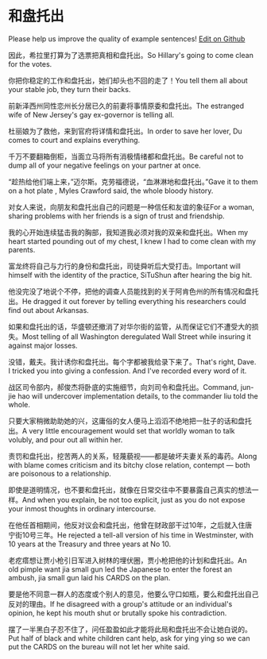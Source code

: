 # 和盘托出

Please help us improve the quality of example sentences! [Edit on Github](https://github.com/jiyushe/jiyu-example-sentence-source/blob/main/chinese/hepantuochu.md)

<p><span class="chinese">因此，希拉里打算为了选票把真相和盘托出。</span><span class="english">So Hillary's going to come clean for the votes.</span></p>

<p><span class="chinese">你把你稳定的工作和盘托出，她们却头也不回的走了！</span><span class="english">You tell them all about your stable job, they turn their backs.</span></p>

<p><span class="chinese">前新泽西州同性恋州长分居已久的前妻将事情原委和盘托出。</span><span class="english">The estranged wife of New Jersey's gay ex-governor is telling all.</span></p>

<p><span class="chinese">杜丽娘为了救他，来到官府将详情和盘托出。</span><span class="english">In order to save her lover, Du comes to court and explains everything.</span></p>

<p><span class="chinese">千万不要翻箱倒柜，当面立马将所有消极情绪都和盘托出。</span><span class="english">Be careful not to dump all of your negative feelings on your partner at once.</span></p>

<p><span class="chinese">“趁热给他们端上来，”迈尔斯。克劳福德说，“血淋淋地和盘托出。”</span><span class="english">Gave it to them on a hot plate , Myles Crawford said, the whole bloody history.</span></p>

<p><span class="chinese">对女人来说，向朋友和盘托出自己的问题是一种信任和友谊的象征</span><span class="english">For a woman, sharing problems with her friends is a sign of trust and friendship.</span></p>

<p><span class="chinese">我的心开始连续猛击我的胸部，我知道我必须对我的双亲和盘托出。</span><span class="english">When my heart started pounding out of my chest, I knew I had to come clean with my parents.</span></p>

<p><span class="chinese">富龙终将自己与力行的身份和盘托出，司徒舜听后大受打击。</span><span class="english">Important will himself with the identity of the practice, SiTuShun after hearing the big hit.</span></p>

<p><span class="chinese">他没完没了地说个不停，把他的调查人员能找到的关于阿肯色州的所有情况和盘托出。</span><span class="english">He dragged it out forever by telling everything his researchers could find out about Arkansas.</span></p>

<p><span class="chinese">如果和盘托出的话，华盛顿还撤消了对华尔街的监管，从而保证它们不遭受大的损失。</span><span class="english">Most telling of all Washington deregulated Wall Street while insuring it against major losses.</span></p>

<p><span class="chinese">没错，戴夫。我计诱你和盘托出。每个字都被我给录下来了。</span><span class="english">That's right, Dave. I tricked you into giving a confession. And I've recorded every word of it.</span></p>

<p><span class="chinese">战区司令部内，郝俊杰将卧底的实施细节，向刘司令和盘托出。</span><span class="english">Command, jun-jie hao will undercover implementation details, to the commander liu told the whole.</span></p>

<p><span class="chinese">只要大家稍微助助她的兴，这庸俗的女人便马上滔滔不绝地把一肚子的话和盘托出。</span><span class="english">A very little encouragement would set that worldly woman to talk volubly, and pour out all within her.</span></p>

<p><span class="chinese">责罚和盘托出，挖苦两人的关系，轻蔑藐视——都是破坏夫妻关系的毒药。</span><span class="english">Along with blame comes criticism and its bitchy close relation, contempt — both are poisonous to a relationship.</span></p>

<p><span class="chinese">即使是道明情况，也不要和盘托出，就像在日常交往中不要暴露自己真实的想法一样。</span><span class="english">And when you explain, be not too explicit, just as you do not expose your inmost thoughts in ordinary intercourse.</span></p>

<p><span class="chinese">在他任首相期间，他反对议会和盘托出，他曾在财政部干过10年，之后就入住唐宁街10号三年。</span><span class="english">He rejected a tell-all version of his time in Westminster, with 10 years at the Treasury and three years at No 10.</span></p>

<p><span class="chinese">老疙瘩想让贾小枪引日军进入树林的埋伏圈，贾小枪把他的计划和盘托出。</span><span class="english">An old pimple want jia small gun led the Japanese to enter the forest an ambush, jia small gun laid his CARDS on the plan.</span></p>

<p><span class="chinese">要是他不同意一群人的态度或个别人的意见，他要么守口如瓶，要么和盘托出自己反对的理由。</span><span class="english">If he disagreed with a group's attitude or an individual's opinion, he kept his mouth shut or brutally spoke his contradiction.</span></p>

<p><span class="chinese">摆了一半黑白子忍不住了，问任盈盈如此才能将此局和盘托出不会让她白说的。</span><span class="english">Put half of black and white children cant help, ask for ying ying so we can put the CARDS on the bureau will not let her white said.</span></p>

